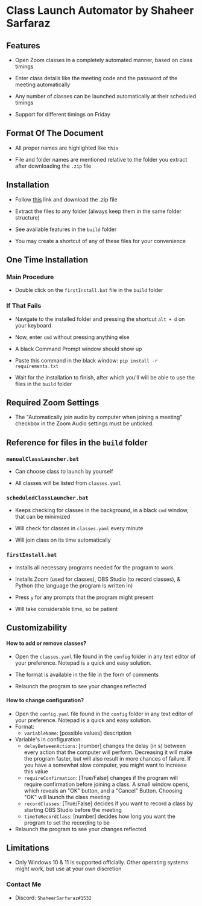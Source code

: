# Class Launch Automator by Shaheer Sarfaraz

## Features

- Open Zoom classes in a completely automated manner, based on class timings

- Enter class details like the meeting code and the password of the meeting automatically

- Any number of classes can be launched automatically at their scheduled timings
- Support for different timings on Friday

## Format Of The Document

- All proper names are highlighted like `this`

- File and folder names are mentioned relative to the folder you extract after downloading the `.zip` file

## Installation

- Follow [this](https://github.com/DaKheera47/scheduled-class-launcher/archive/refs/heads/master.zip) link and download the .zip file

- Extract the files to any folder (always keep them in the same folder structure)

- See available features in the `build` folder

- You may create a shortcut of any of these files for your convenience

## One Time Installation

### Main Procedure

- Double click on the `firstInstall.bat` file in the `build` folder

### If That Fails

- Navigate to the installed folder and pressing the shortcut `alt + d` on your keyboard

- Now, enter `cmd` without pressing anything else

- A black Command Prompt window should show up

- Paste this command in the black window: `pip install -r requirements.txt`

- Wait for the installation to finish, after which you'll will be able to use the files in the `build` folder

## Required Zoom Settings

- The "Automatically join audio by computer when joining a meeting" checkbox in the Zoom Audio settings must be unticked.

## Reference for files in the `build` folder

### `manualClassLauncher.bat`

- Can choose class to launch by yourself

- All classes will be listed from `classes.yaml`

### `scheduledClassLauncher.bat`

- Keeps checking for classes in the background, in a black `cmd` window, that can be minimized

- Will check for classes in `classes.yaml` every minute

- Will join class on its time automatically

### `firstInstall.bat`

- Installs all necessary programs needed for the program to work.

- Installs Zoom (used for classes), OBS Studio (to record classes), & Python (the language the program is written in)

- Press `y` for any prompts that the program might present

- Will take considerable time, so be patient

## Customizability

#### How to add or remove classes?

- Open the `classes.yaml` file found in the `config` folder in any text editor of your preference. Notepad is a quick and easy solution.

- The format is available in the file in the form of comments

- Relaunch the program to see your changes reflected

#### How to change configuration?

- Open the `config.yaml` file found in the `config` folder in any text editor of your preference. Notepad is a quick and easy solution.
- Format:
	- `variableName`: [possible values] description
- Variable's in configuration:
	- `delayBetweenActions`: [number] changes the delay (in s) between every action that the computer will perform. Decreasing it will make the program faster, but will also result in more chances of failure. If you have a somewhat slow computer, you might want to increase this value
	- `requireConfirmation`: [True/False] changes if the program will require confirmation before joining a class. A small window opens, which reveals an "OK" button, and a "Cancel" Button. Choosing "OK" will launch the class meeting
	- `recordClasses`: [True/False] decides if you want to record a class by starting OBS Studio before the meeting
	- `timeToRecordClass`: [number] decides how long you want the program to set the recording to be
- Relaunch the program to see your changes reflected

## Limitations

- Only Windows 10 & 11 is supported officially. Other operating systems might work, but use at your own discretion

### Contact Me

- Discord: `ShaheerSarfaraz#1532`
